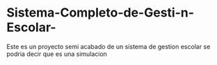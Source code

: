 # Sistema-Completo-de-Gesti-n-Escolar-
Este es un proyecto semi acabado de un sistema de gestion escolar se podria decir que es una simulacion
